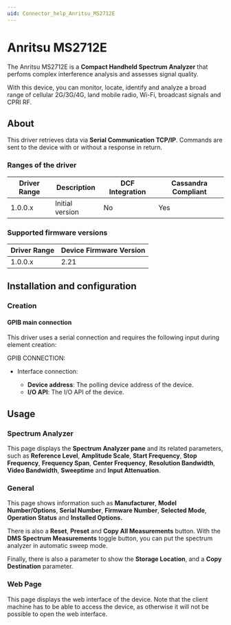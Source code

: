 ```yaml
---
uid: Connector_help_Anritsu_MS2712E
---
```


# Anritsu MS2712E

The Anritsu MS2712E is a **Compact Handheld Spectrum Analyzer** that perfoms complex interference analysis and assesses signal quality.

With this device, you can monitor, locate, identify and analyze a broad range of cellular 2G/3G/4G, land mobile radio, Wi-Fi, broadcast signals and CPRI RF.

## About

This driver retrieves data via **Serial Communication TCP/IP**. Commands are sent to the device with or without a response in return.

### Ranges of the driver

| **Driver Range** | **Description** | **DCF Integration** | **Cassandra Compliant** |
|------------------|-----------------|---------------------|-------------------------|
| 1.0.0.x          | Initial version | No                  | Yes                     |

### Supported firmware versions

| **Driver Range** | **Device Firmware Version** |
|------------------|-----------------------------|
| 1.0.0.x          | 2.21                        |

## Installation and configuration

### Creation

#### GPIB main connection

This driver uses a serial connection and requires the following input during element creation:

GPIB CONNECTION:

- Interface connection:

  - **Device address**: The polling device address of the device.
  - **I/O API**: The I/O API of the device.

## Usage

### Spectrum Analyzer

This page displays the **Spectrum Analyzer pane** and its related parameters, such as **Reference Level**, **Amplitude Scale**, **Start Frequency**, **Stop Frequency**, **Frequency Span**, **Center Frequency**, **Resolution Bandwidth**, **Video Bandwidth**, **Sweeptime** and **Input Attenuation**.

### General

This page shows information such as **Manufacturer**, **Model Number/Options**, **Serial Number**, **Firmware Number**, **Selected Mode**, **Operation Status** and **Installed Options.**

There is also a **Reset**, **Preset** and **Copy All Measurements** button. With the **DMS Spectrum Measurements** toggle button, you can put the spectrum analyzer in automatic sweep mode.

Finally, there is also a parameter to show the **Storage Location**, and a **Copy Destination** parameter.

### Web Page

This page displays the web interface of the device. Note that the client machine has to be able to access the device, as otherwise it will not be possible to open the web interface.

